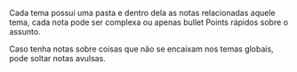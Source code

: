 Cada tema possui uma pasta e dentro dela as notas relacionadas aquele tema, cada nota pode ser complexa ou apenas bullet Points rápidos sobre o assunto.

Caso tenha notas sobre coisas que não se encaixam nos temas globais, pode soltar notas avulsas.